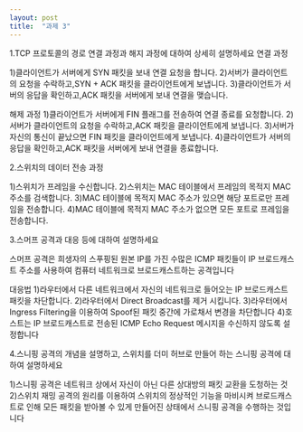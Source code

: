 ```yaml
---
layout: post
title:  "과제 3"
---
```


1.TCP 프로토콜의 경로 연결 과정과 해지 과정에 대하여 상세히 설명하세요
연결 과정

1)클라이언트가 서버에게 SYN 패킷을 보내 연결 요청을 합니다.
2)서버가 클라이언트의 요청을 수락하고,SYN + ACK 패킷을 클라이언트에게 보냅니다.
3)클라이언트가 서버의 응답을 확인하고,ACK 패킷을 서버에게 보내 연결을 맺습니다.

해제 과정
1)클라이언트가 서버에게 FIN 플래그를 전송하여 연결 종료를 요청합니다.
2)서버가 클라이언트의 요청을 수락하고,ACK 패킷을 클라이언트에게 보냅니다.
3)서버가 자신의 통신이 끝났으면 FIN 패킷을 클라이언트에게 보냅니다.
4)클라이언트가 서버의 응답을 확인하고,ACK 패킷을 서버에게 보내 연결을 종료합니다.

2.스위치의 데이터 전송 과정

1)스위치가 프레임을 수신합니다.
2)스위치는 MAC 테이블에서 프레임의 목적지 MAC 주소를 검색합니다.
3)MAC 테이블에 목적지 MAC 주소가 있으면 해당 포트로만 프레임을 전송합니다.
4)MAC 테이블에 목적지 MAC 주소가 없으면 모든 포트로 프레임을 전송합니다.

3.스머프 공격과 대응 등에 대하여 설명하세요

스머프 공격은 희생자의 스푸핑된 원본 IP를 가진 수많은 ICMP 패킷들이 IP 브로드캐스트 주소를 사용하여 컴퓨터 네트워크로 브로드캐스트하는 공격입니다

대응법
1)라우터에서 다른 네트워크에서 자신의 네트워크로 들어오는 IP 브로드캐스트 패킷을 차단합니다.
2)라우터에서 Direct Broadcast를 제거 시킵니다.
3)라우터에서 Ingress Filtering을 이용하여 Spoof된 패킷 중간에 가로채서 변경을 차단합니다
4)호스트는 IP 브로드캐스트로 전송된 ICMP Echo Request 메시지을 수신하지 않도록 설정합니다 

4.스니핑 공격의 개념을 설명하고, 스위치를 더미 허브로 만들어 하는 스니핑 공격에 대하여 설명하세요

1)스니핑 공격은 네트워크 상에서 자신이 아닌 다른 상대방의 패킷 교환을 도청하는 것
2)스위치 재밍 공격의 원리를 이용하여 스위치의 정상적인 기능을 마비시켜 브로드캐스트로 인해 모든 패킷을 받아볼 수 있게 만들어진 상태에서 스니핑 공격을 수행하는 것입니다
